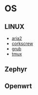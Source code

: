 # OS

## LINUX

* [aria2](linux/aria2.md)
* [corkscrew](linux/corkscrew.md)
* [grub](linux/grub.md)
* [tmux](linux/tmux.md)

## Zephyr

## Openwrt


